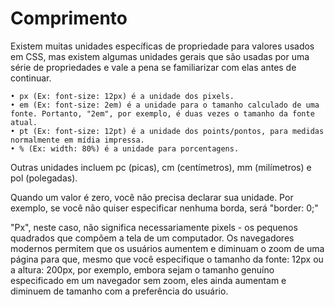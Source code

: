 # Comprimento

Existem muitas unidades específicas de propriedade para valores usados em CSS, mas existem algumas unidades gerais que são usadas por uma série de propriedades e vale a pena se familiarizar com elas antes de continuar.

    • px (Ex: font-size: 12px) é a unidade dos pixels. 
    • em (Ex: font-size: 2em) é a unidade para o tamanho calculado de uma fonte. Portanto, "2em", por exemplo, é duas vezes o tamanho da fonte atual.
    • pt (Ex: font-size: 12pt) é a unidade dos points/pontos, para medidas normalmente em mídia impressa.
    • % (Ex: width: 80%) é a unidade para porcentagens. 

Outras unidades incluem pc (picas), cm (centímetros), mm (milímetros) e pol (polegadas).

Quando um valor é zero, você não precisa declarar sua unidade. Por exemplo, se você não quiser especificar nenhuma borda, será "border: 0;"

"Px", neste caso, não significa necessariamente pixels - os pequenos quadrados que compõem a tela de um computador. Os navegadores modernos permitem que os usuários aumentem e diminuam o zoom de uma página para que, mesmo que você especifique o tamanho da fonte: 12px ou a altura: 200px, por exemplo, embora sejam o tamanho genuíno especificado em um navegador sem zoom, eles ainda aumentam e diminuem de tamanho com a preferência do usuário.


